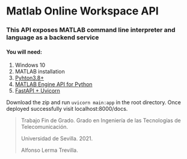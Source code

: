# Matlab Online Workspace API

### This API exposes MATLAB command line interpreter and language as a backend service

#### You will need:
1. Windows 10
2. MATLAB installation
3. [Pyhton3.8+](https://www.python.org/downloads/release/python-380/)
4. [MATLAB Engine API for Python](https://www.mathworks.com/help/matlab/matlab_external/install-the-matlab-engine-for-python.html)
5. [FastAPI + Uvicorn](https://fastapi.tiangolo.com/)

Download the zip and run `uvicorn main:app` in the root directory.
Once deployed successfully visit localhost:8000/docs.

> Trabajo Fin de Grado. Grado en Ingeniería de las Tecnologías de Telecomunicación.
>
> Universidad de Sevilla. 2021.
>
> Alfonso Lerma Trevilla.
